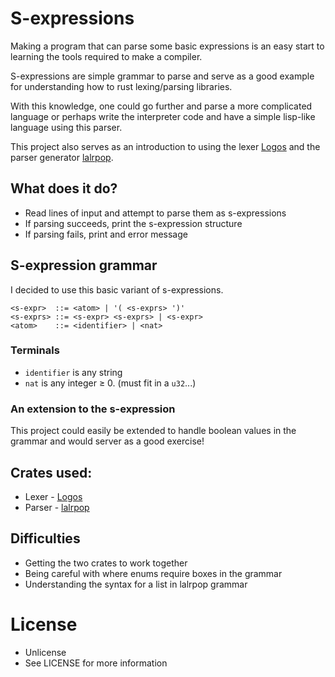 # S-expressions

Making a program that can parse some basic expressions is an
easy start to learning the tools required to make a compiler.

S-expressions are simple grammar to parse and serve as a good
example for understanding how to rust lexing/parsing libraries.

With this knowledge, one could go further and parse a more
complicated language or perhaps write the interpreter code and
have a simple lisp-like language using this parser.

This project also serves as an introduction to using the lexer
[Logos](https://crates.io/crates/logos/) and the parser generator
[lalrpop](https://crates.io/crates/lalrpop).

## What does it do?
- Read lines of input and attempt to parse them as s-expressions
- If parsing succeeds, print the s-expression structure
- If parsing fails, print and error message

## S-expression grammar 
I decided to use this basic variant of s-expressions.
```
<s-expr>  ::= <atom> | '( <s-exprs> ')'
<s-exprs> ::= <s-expr> <s-exprs> | <s-expr>
<atom>    ::= <identifier> | <nat>
```

### Terminals
- `identifier` is any string
- `nat` is any integer ≥ 0. (must fit in a `u32`...)

### An extension to the s-expression
This project could easily be extended to handle boolean values
in the grammar and would server as a good exercise!

## Crates used:
- Lexer - [Logos](https://crates.io/crates/logos/)
- Parser - [lalrpop](https://crates.io/crates/lalrpop)

## Difficulties
- Getting the two crates to work together
- Being careful with where enums require boxes in the grammar
- Understanding the syntax for a list in lalrpop grammar

# License
- Unlicense
- See LICENSE for more information
